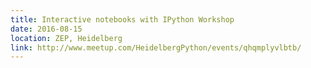 ```yaml
---
title: Interactive notebooks with IPython Workshop
date: 2016-08-15
location: ZEP, Heidelberg
link: http://www.meetup.com/HeidelbergPython/events/qhqmplyvlbtb/
---
```

